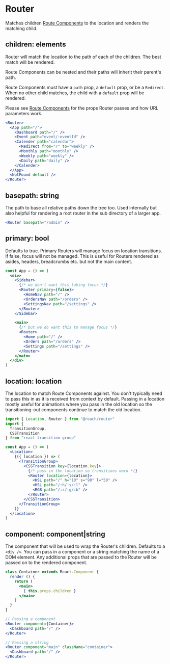# Router

Matches children [Route Components](RouteComponent) to the location and renders the matching child.

## children: elements

Router will match the location to the path of each of the children. The best match will be rendered.

Route Components can be nested and their paths will inherit their parent's path.

Route Components must have a `path` prop, a `default` prop, or be a `Redirect`. When no other child matches, the child with a `default` prop will be rendered.

Please see [Route Components](RouteComponent) for the props Router passes and how URL parameters work.

```jsx
<Router>
  <App path="/">
    <Dashboard path="/" />
    <Event path="event/:eventId" />
    <Calender path="calendar">
      <Redirect from="/" to="weekly" />
      <Monthly path="monthly" />
      <Weekly path="weekly" />
      <Daily path="daily" />
    </Calender>
  </App>
  <NotFound default />
</Router>
```

## basepath: string

The path to base all relative paths down the tree too. Used internally but also helpful for rendering a root router in the sub directory of a larger app.

```jsx
<Router basepath="/admin" />
```

## primary: bool

Defaults to true. Primary Routers will manage focus on location transitions. If false, focus will not be managed. This is useful for Routers rendered as asides, headers, breadcrumbs etc. but not the main content.

```jsx
const App = () => (
  <div>
    <Sidebar>
      {/* we don't want this taking focus */}
      <Router primary={false}>
        <HomeNav path="/" />
        <OrdersNav path="/orders" />
        <SettingsNav path="/settings" />
      </Router>
    </Sidebar>

    <main>
      {/* but we do want this to manage focus */}
      <Router>
        <Home path="/" />
        <Orders path="/orders" />
        <Settings path="/settings" />
      </Router>
    </main>
  </div>
)
```

## location: location

The location to match Route Components against. You don't typically need to pass this in as it is received from context by default. Passing in a location mostly useful for animations where you pass in the old location so the transitioning-out components continue to match the old location.

```jsx
import { Location, Router } from "@reach/router"
import {
  TransitionGroup,
  CSSTransition
} from "react-transition-group"

const App = () => (
  <Location>
    {({ location }) => (
      <TransitionGroup>
        <CSSTransition key={location.key}>
          {/* pass in the location so transitions work */}
          <Router location={location}>
            <HSL path="/" h="10" s="90" l="50" />
            <HSL path="/:h/:s/:l" />
            <RGB path="/:r/:g/:b" />
          </Router>
        </CSSTransition>
      </TransitionGroup>
    )}
  </Location>
)
```

## component: component|string

The component that will be used to wrap the Router's children. Defaults to a `<div />`. You can pass in a component or a string matching the name of a DOM element. Any additional props that are passed to the Router will be passed on to the rendered component.

```jsx
class Container extends React.Component {
  render () {
    return (
      <main>
        { this.props.children }
      </main>
    )
  }
}

// Passing a component
<Router component={Container}>
  <Dashboard path="/" />
</Router>

// Passing a string
<Router component="main" className="container">
  <Dashboard path="/" />
</Router>
```
